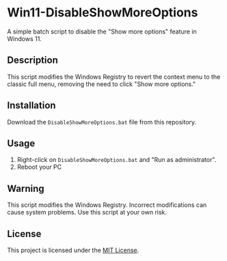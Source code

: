 # Win11-DisableShowMoreOptions

A simple batch script to disable the "Show more options" feature in Windows 11.

## Description

This script modifies the Windows Registry to revert the context menu to the classic full menu, removing the need to click "Show more options."

## Installation

Download the `DisableShowMoreOptions.bat` file from this repository.

## Usage

1. Right-click on `DisableShowMoreOptions.bat` and "Run as administrator".
2. Reboot your PC

## Warning

This script modifies the Windows Registry. Incorrect modifications can cause system problems. Use this script at your own risk.

## License

This project is licensed under the [MIT License](LICENSE).
